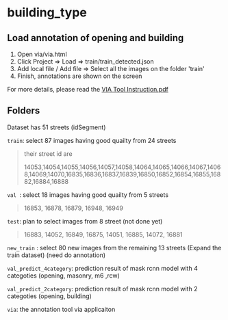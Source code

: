 # building_type



## Load annotation of opening and building

1. Open via/via.html
2. Click Project => Load => train/train_detected.json
3. Add local file / Add file => Select all the images on the folder 'train'
4. Finish, annotations are shown on the screen

For more details, please read the [VIA Tool Instruction.pdf](https://github.com/luoyaxiong/building_type/blob/main/VIA%20Tool%20Instruction.pdf)





## Folders

Dataset has 51 streets (idSegment)

`train`: select 87 images having good quailty from 24 streets

>  their street id are
>
>  14053,14054,14055,14056,14057,14058,14064,14065,14066,14067,14068,14069,14070,16835,16836,16837,16839,16850,16852,16854,16855,16882,16884,16888

`val `: select 18 images having good quailty from 5 streets 

>  16853, 16878, 16879, 16948, 16949

`test`: plan to select images from 8 street (not done yet)

> 16883, 14052, 16849, 16875, 14051, 16885, 14072, 16881

`new_train` :  select  80 new  images from the remaining 13 streets (Expand the train dataset) (need do annotation) 

`val_predict_4category`: prediction result of mask rcnn model with 4 categoties (opening, masonry, m6 ,rcw)

`val_predict_2category`: prediction result of mask rcnn model with 2 categoties (opening, building)

`via`:   the annotation tool  via applicaiton 



